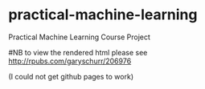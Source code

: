 # practical-machine-learning
Practical Machine Learning Course Project

#NB to view the rendered html please see http://rpubs.com/garyschurr/206976

(I could not get github pages to work)
